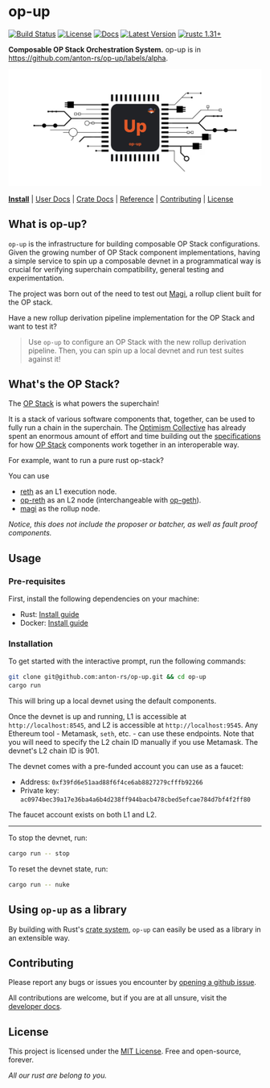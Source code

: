 # op-up

[![Build Status]][actions]
[![License]][mit-license]
[![Docs]][Docs-rs]
[![Latest Version]][crates.io]
[![rustc 1.31+]][Rust 1.31]

[Build Status]: https://img.shields.io/github/actions/workflow/status/anton-rs/op-up/ci.yml?branch=main
[actions]: https://github.com/anton-rs/op-up/actions?query=branch%3Amain
[Latest Version]: https://img.shields.io/crates/v/opup.svg
[crates.io]: https://crates.io/crates/opup
[rustc 1.31+]: https://img.shields.io/badge/rustc_1.31+-lightgray.svg
[Rust 1.31]: https://blog.rust-lang.org/2018/12/06/Rust-1.31-and-rust-2018.html
[License]: https://img.shields.io/badge/license-MIT-7795AF.svg
[mit-license]: https://github.com/anton-rs/op-up/blob/main/LICENSE.md
[Docs-rs]: https://docs.rs/opup/
[Docs]: https://img.shields.io/docsrs/opup.svg?color=319e8c&label=docs.rs

**Composable OP Stack Orchestration System.** op-up is in https://github.com/anton-rs/op-up/labels/alpha.

![](https://raw.githubusercontent.com/anton-rs/op-up/main/etc/op-up-banner.png)

**[Install](#usage)**
| [User Docs](#what-is-op-up)
| [Crate Docs][crates.io]
| [Reference][Docs-rs]
| [Contributing](#contributing)
| [License](#license)

## What is op-up?

`op-up` is the infrastructure for building composable OP Stack configurations.
Given the growing number of OP Stack component implementations, having a simple
service to spin up a composable devnet in a programmatical way is crucial for
verifying superchain compatibility, general testing and experimentation.

The project was born out of the need to test out [Magi](https://github.com/a16z/magi),
a rollup client built for the OP stack.

Have a new rollup derivation pipeline implementation for the OP Stack and want to test it?

> Use `op-up` to configure an OP Stack with the new rollup derivation pipeline.
> Then, you can spin up a local devnet and run test suites against it!

## What's the OP Stack?

The [OP Stack](https://stack.optimism.io/) is what powers the superchain!

It is a stack of various software components that, together, can be used
to fully run a chain in the superchain. The [Optimism Collective](https://app.optimism.io/announcement) has
already spent an enormous amount of effort and time building out the
[specifications](https://github.com/ethereum-optimism/optimism/blob/develop/specs/README.md)
for how [OP Stack](https://stack.optimism.io/) components work together
in an interoperable way.

For example, want to run a pure rust op-stack?

You can use

- [reth](https://github.com/paradigmxyz/reth) as an L1 execution node.
- [op-reth](https://github.com/anton-rs/op-reth/) as an L2 node (interchangeable with [op-geth](https://github.com/ethereum-optimism/op-geth)).
- [magi](https://github.com/a16z/magi) as the rollup node.

_Notice, this does not include the proposer or batcher,
as well as fault proof components._

## Usage

### Pre-requisites

First, install the following dependencies on your machine:

- Rust: [Install guide](https://www.rust-lang.org/tools/install)
- Docker: [Install guide](https://docs.docker.com/get-docker/)

### Installation

To get started with the interactive prompt, run the following commands:

```sh
git clone git@github.com:anton-rs/op-up.git && cd op-up
cargo run
```

This will bring up a local devnet using the default components.

Once the devnet is up and running, L1 is accessible at `http://localhost:8545`, and L2 is accessible at `http://localhost:9545`.
Any Ethereum tool - Metamask, `seth`, etc. - can use these endpoints.
Note that you will need to specify the L2 chain ID manually if you use Metamask. The devnet's L2 chain ID is 901.

The devnet comes with a pre-funded account you can use as a faucet:

- Address: `0xf39fd6e51aad88f6f4ce6ab8827279cfffb92266`
- Private key: `ac0974bec39a17e36ba4a6b4d238ff944bacb478cbed5efcae784d7bf4f2ff80`

The faucet account exists on both L1 and L2.

---

To stop the devnet, run:

```sh
cargo run -- stop
```

To reset the devnet state, run:

```sh
cargo run -- nuke
```

## Using `op-up` as a library

By building with Rust's [crate system](https://doc.rust-lang.org/book/ch07-01-packages-and-crates.html),
`op-up` can easily be used as a library in an extensible way.

## Contributing

Please report any bugs or issues you encounter by [opening a github issue](https://github.com/anton-rs/op-up/issues/new).

All contributions are welcome, but if you are at all unsure, visit the [developer docs](./docs/developers/contributing.md).

## License

This project is licensed under the [MIT License](LICENSE.md). Free and open-source, forever.

_All our rust are belong to you._
